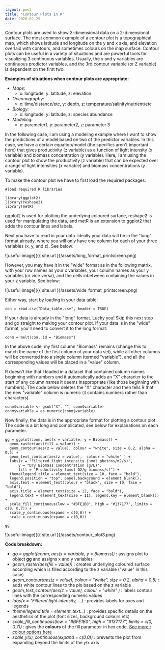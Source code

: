 ```yaml
---
layout: post
title: "Contour Plots in R"
date: 2020-02-29
---
```


Contour plots are used to show 3-dimensional data on a 2-dimensional surface. The most common example of a contour plot is a topographical map, which shows latitude and longitude on the y and x axis, and elevation overlaid with contours, and sometimes colours on the map surface. Contour plots can be useful in a variety of situations and are powerful tools for visualizing 3 continuous variables. Usually, the x and y variables are continuous predictor variables, and the 3rd contour variable (or Z variable) is dependent on the first two.

**Examples of situations when contour plots are appropriate:**
- *Maps:* 
  - x: longitude, y: latitude, z: elevation
- *Oceanography:*
  - x: time/distance/etc, y: depth, z: temperature/salinity/nutrient/etc
- *Biology:* 
  - x: longitude, y: latitude, z: species abundance 
- *Modeling:*
  - x: parameter1, y: parameter2, z: parameter 3
  
 In the following case, I am using a modeling example where I want to show the predictions of a model based on two of the predictor variables. In this case, we have a certain equation/model (the specifics aren't important here) that gives productivity (z variable) as a function of light intensity (x variable) and biomass concentration (y variable). Here, I am using the contour plot to show the productivity (z variable) that can be expected over a range of light intensities (x variable) and biomass concentrations (y variable). 

To make the contour plot we have to first load the required packages: 

```
#load required R libraries 

library(ggplot2)
library(reshape2)
library(metR)
```

ggplot2 is used for plotting the underlying coloured surface, reshape2 is used for manipulating the data, and metR is an extension to ggplot2 that adds the contour lines and labels. 

Next you have to read in your data. Ideally your data will be in the "long" format already, where you will only have one column for each of your three variables (x, y, and z). See below:


![useful image]({{ site.url }}/assets/long_format_printscreen.png)


However, you may have it in the "wide" format as in the following matrix, with your row names as your x variables, your column names as your y variables (or vice versa), and the cells inbetween containing the values in your z variable. See below: 


![useful image]({{ site.url }}/assets/wide_format_printscreen.png)


Either way, start by loading in your data table: 

```
con = read.csv("Data_table.csv", header = TRUE)
```


If your data is already in the "long" format. Lucky you! Skip this next step and go straight to making your contour plot. If your data is in the "wide" format, you'll need to convert it to the long format:


```
conm = melt(con, id = "Biomass")
```
In the above code, my first column "Biomass" remains (change this to match the name of the first column of your data set), while all other columns will be converted into a single column (termed "variable"), and all the corresponding values will be placed in a "value" column. 

R doesn't like that I loaded in a dataset that contained column names beginning with numbers and it automatically adds an "X" character to the start of any column names it deems inappropriate (like those beginning with numbers). The code below deletes the "X" character and then tells R that the new "variable" column is numeric (it contains numbers rather than characters). 

```
conm$variable <- gsub("X", "", conm$variable)
conm$variable = as.numeric(conm$variable)
```

Now finally, the data is in the appropriate format for plotting a contour plot. The code is a bit long and complicated, see below for explanations on each parameter. 

```
gg = ggplot(conm, aes(x = variable, y = Biomass)) + 
  geom_raster(aes(fill = value)) + 
  geom_contour(aes(z = value), colour = "white", size = 0.2, alpha = 0.5) + 
  geom_text_contour(aes(z = value),  colour = "white" ) +
  labs(x = "Filtered light intensity (umol photons/m2/s)", 
      y = "Dry Biomass Concentration (g/L)", 
      fill = "Productivity (umol O2/g biomass/s)") + 
  theme(legend.title = element_text(size = 10, face = "bold"), 
  legend.position = "top", panel.background = element_blank(), 
  axis.text = element_text(colour = "black", size = 10, face = "bold"), 
  axis.title = element_text(size = 12, face = "bold"), 
  legend.text = element_text(size = 11), legend.key = element_blank()) + 
  scale_fill_continuous(low = "#BFE1B0", high = "#137177", limits = c(0, 0.7)) + 
  scale_y_continuous(expand = c(0,0)) +
  scale_x_continuous(expand = c(0,0)) 

gg
```

![useful image]({{ site.url }}/assets/contour_plot3.png)


**Code breakdown:**
-  *gg = ggplot(conm, aes(x = variable, y = Biomass))* : assigns plot to object **gg** and assigns x and y variables
- *geom_raster(aes(fill = value))* : creates underlying coloured surface according which is filled according to the z variable ("value" in this case)
- *geom_contour(aes(z = value), colour = "white", size = 0.2, alpha = 0.5)* : adds white contour lines to the plo based on the z variable
- *geom_text_contour(aes(z = value),  colour = "white" )* : labels contour lines with the corresponding numeric values 
- *labs(x = "Filtered light intensity, ...)* : provides labels for axes and legends
- *theme(legend.title = element_text...)* : provides specific details on the aesthetics of the plot (font sizes, background colours etc)
- *scale_fill_continuous(low = "#BFE1B0", high = "#137177", limits = c(0, 0.7))* : gives the **colours** of the fill parameter in hex code. [See more r colour options here](http://www.stat.columbia.edu/~tzheng/files/Rcolor.pdf)
- *scale_y(x)_continuous(expand = c(0,0))* : prevents the plot from expanding beyond the limits of the y/x axis

